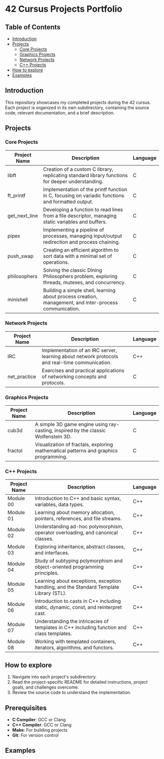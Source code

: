 # 42 Cursus Projects Portfolio

## Table of Contents

- [Introduction](#introduction)
- [Projects](#projects)
  - [Core Projects](#core-projects)
  - [Graphics Projects](#graphics-projects)
  - [Network Projects](#network-projects)
  - [C++ Projects](#c-projects)
- [How to explore](#how-to-explore)
- [Examples](#usage-examples)

## Introduction
This repository showcases my completed projects during the 42 cursus. Each project is organized in its own subdirectory, containing the source code, relevant documentation, and a brief description.

## **Projects**

### Core Projects

| Project Name    | Description                                       | Language         |
| --------------- | ------------------------------------------------- | ---------------- |
| libft           | Creation of a custom C library, replicating standard library functions for deeper understanding. | C                |
| ft_printf       | Implementation of the printf function in C, focusing on variadic functions and formatted output. | C                |
| get_next_line   | Developing a function to read lines from a file descriptor, managing static variables and buffers. | C                |
| pipex           | Implementing a pipeline of processes, managing input/output redirection and process chaining. | C                |
| push_swap       | Creating an efficient algorithm to sort data with a minimal set of operations. | C                |
| philosophers    | Solving the classic Dining Philosophers problem, exploring threads, mutexes, and concurrency. | C                |
| minishell       | Building a simple shell, learning about process creation, management, and inter-process communication. | C                |

### Network Projects

| Project Name   | Description                                       | Language         |
| --------------- | ------------------------------------------------- | ---------------- |
| IRC             | Implementation of an IRC server, learning about network protocols and real-time communication. | C++              |
| net_practice    | Exercises and practical applications of networking concepts and protocols. | C                |

### Graphics Projects

| Project Name   | Description                                       | Language         |
| --------------- | ------------------------------------------------- | ---------------- |
| cub3d           | A simple 3D game engine using ray-casting, inspired by the classic Wolfenstein 3D. | C                |
| fractol         | Visualization of fractals, exploring mathematical patterns and graphics programming. | C                |

### C++ Projects

| Project Name   | Description                                       | Language         |
| --------------- | ------------------------------------------------- | ---------------- |
| Module 00  | Introduction to C++ and basic syntax, variables, data types. | C++              |
| Module 01  | Learning about memory allocation, pointers, references, and file streams. | C++              |
| Module 02  | Understanding ad-hoc polymorphism, operator overloading, and canonical classes. | C++              |
| Module 03  | Exploring inheritance, abstract classes, and interfaces. | C++              |
| Module 04  | Study of subtyping polymorphism and object-oriented programming principles. | C++              |
| Module 05  | Learning about exceptions, exception handling, and the Standard Template Library (STL). | C++              |
| Module 06  | Introduction to casts in C++ including static, dynamic, const, and reinterpret cast. | C++              |
| Module 07  | Understanding the intricacies of templates in C++ including function and class templates. | C++              |
| Module 08  | Working with templated containers, iterators, algorithms, and functors. | C++              |

## How to explore

1. Navigate into each project's subdirectory.
2. Read the project-specific README for detailed instructions, project goals, and challenges overcome.
3. Review the source code to understand the implementation.

## Prerequisites

- **C Compiler**: GCC or Clang
- **C++ Compiler**: GCC or Clang
- **Make**: For building projects
- **Git**: For version control

## Examples
